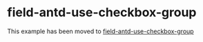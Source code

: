 # field-antd-use-checkbox-group

This example has been moved to [field-antd-use-checkbox-group](../.././field-antd-use-checkbox-group)
